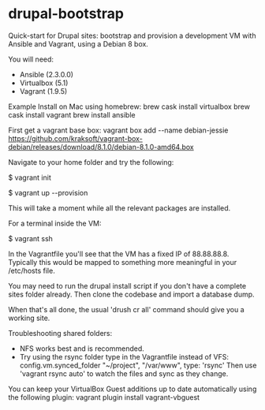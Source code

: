 # drupal-bootstrap
Quick-start for Drupal sites: bootstrap and provision a development VM with Ansible and Vagrant, using a Debian 8 box.

You will need:
- Ansible (2.3.0.0)
- Virtualbox (5.1)
- Vagrant (1.9.5)

Example Install on Mac using homebrew:
brew cask install virtualbox
brew cask install vagrant
brew install ansible

First get a vagrant base box:
vagrant box add --name debian-jessie https://github.com/kraksoft/vagrant-box-debian/releases/download/8.1.0/debian-8.1.0-amd64.box

Navigate to your home folder and try the following:

$ vagrant init

$ vagrant up --provision

This will take a moment while all the relevant packages are installed.

For a terminal inside the VM:

$ vagrant ssh

In the Vagrantfile you'll see that the VM has a fixed IP of 88.88.88.8.
Typically this would be mapped to something more meaningful in your /etc/hosts file.

You may need to run the drupal install script if you don't have a complete sites folder already.
Then clone the codebase and import a database dump.

When that's all done, the usual 'drush cr all' command should give you a working site.

Troubleshooting shared folders:
- NFS works best and is recommended.
- Try using the rsync folder type in the Vagrantfile instead of VFS:
  config.vm.synced_folder "~/project", "/var/www", type: 'rsync'
  Then use 'vagrant rsync auto' to watch the files and sync as they change.

You can keep your VirtualBox Guest additions up to date automatically using the following plugin:
vagrant plugin install vagrant-vbguest
